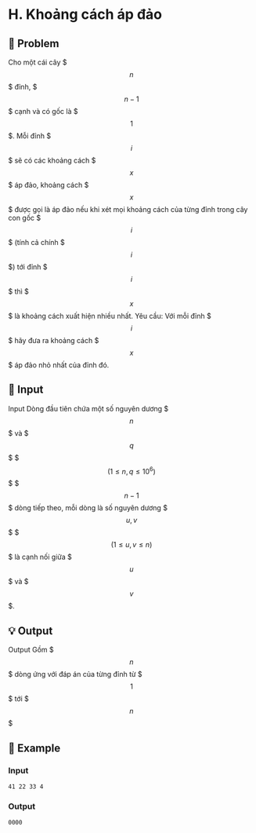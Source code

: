 # H. Khoảng cách áp đảo

## 📖 Problem

Cho một cái cây $$$n$$$ đỉnh, $$$n-1$$$ cạnh và có gốc là $$$1$$$.
Mỗi đỉnh $$$i$$$ sẽ có các khoảng cách $$$x$$$ áp đảo, khoảng cách $$$x$$$ được gọi là áp đảo nếu khi xét mọi khoảng cách của từng đỉnh trong cây con gốc $$$i$$$ (tính cả chính $$$i$$$) tới đỉnh $$$i$$$ thì $$$x$$$ là khoảng cách xuất hiện nhiều nhất.
Yêu cầu:
Với mỗi đỉnh $$$i$$$ hãy đưa ra khoảng cách $$$x$$$ áp đảo
nhỏ nhất
của đỉnh đó.


## 🧩 Input

Input
Dòng đầu tiên chứa một số nguyên dương $$$n$$$ và $$$q$$$ $$$(1\leq n,q\leq 10^6)$$$
$$$n-1$$$ dòng tiếp theo, mỗi dòng là số nguyên dương $$$u,v$$$ $$$(1 \leq u,v \leq n)$$$ là cạnh nối giữa $$$u$$$ và $$$v$$$.


## 💡 Output

Output
Gồm $$$n$$$ dòng ứng với đáp án của từng đỉnh từ $$$1$$$ tới $$$n$$$


## 🧠 Example

### Input

```text
41 22 33 4
```

### Output

```text
0000
```


